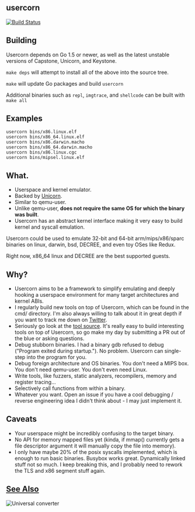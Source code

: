 usercorn
----

[![Build Status](https://travis-ci.org/lunixbochs/usercorn.svg?branch=master)](https://travis-ci.org/lunixbochs/usercorn)

Building
---

Usercorn depends on Go 1.5 or newer, as well as the latest unstable versions of Capstone, Unicorn, and Keystone.

`make deps` will attempt to install all of the above into the source tree.

`make` will update Go packages and build `usercorn`

Additional binaries such as `repl`, `imgtrace`, and `shellcode` can be built with `make all`

Examples
---

    usercorn bins/x86.linux.elf
    usercorn bins/x86_64.linux.elf
    usercorn bins/x86.darwin.macho
    usercorn bins/x86_64.darwin.macho
    usercorn bins/x86.linux.cgc
    usercorn bins/mipsel.linux.elf

What.
----

- Userspace and kernel emulator.
- Backed by [Unicorn](http://www.unicorn-engine.org/).
- Similar to qemu-user.
- Unlike qemu-user, __does not require the same OS for which the binary was built__.
- Usercorn has an abstract kernel interface making it very easy to build kernel and syscall emulation.

Usercorn could be used to emulate 32-bit and 64-bit arm/mips/x86/sparc binaries on linux, darwin, bsd, DECREE, and even toy OSes like Redux.

Right now, x86\_64 linux and DECREE are the best supported guests.

Why?
----

- Usercorn aims to be a framework to simplify emulating and deeply hooking a userspace environment for many target architectures and kernel ABIs.
- I regularly build new tools on top of Usercorn, which can be found in the cmd/ directory. I'm also always willing to talk about it in great depth if you want to track me down on [Twitter](https://twitter.com/lunixbochs).
- Seriously go look at the [tool source](https://github.com/lunixbochs/usercorn/tree/master/go/cmd). It's really easy to build interesting tools on top of Usercorn, so go make my day by submitting a PR out of the blue or asking questions.
- Debug stubborn binaries. I had a binary gdb refused to debug ("Program exited during startup."). No problem. Usercorn can single-step into the program for you.
- Debug foreign architecture and OS binaries. You don't need a MIPS box. You don't need qemu-user. You don't even need Linux.
- Write tools, like fuzzers, static analyzers, recompilers, memory and register tracing...
- Selectively call functions from within a binary.
- Whatever you want. Open an issue if you have a cool debugging / reverse engineering idea I didn't think about - I may just implement it.

Caveats
----

- Your userspace might be incredibly confusing to the target binary.
- No API for memory mapped files yet (kinda, if mmap() currently gets a file descriptor argument it will manually copy the file into memory).
- I only have maybe 20% of the posix syscalls implemented, which is enough to run basic binaries. Busybox works great. Dynamically linked stuff not so much. I keep breaking this, and I probably need to rework the TLS and x86 segment stuff again.

[See Also](https://xkcd.com/1406/)
----
![Universal converter](https://imgs.xkcd.com/comics/universal_converter_box.png)
